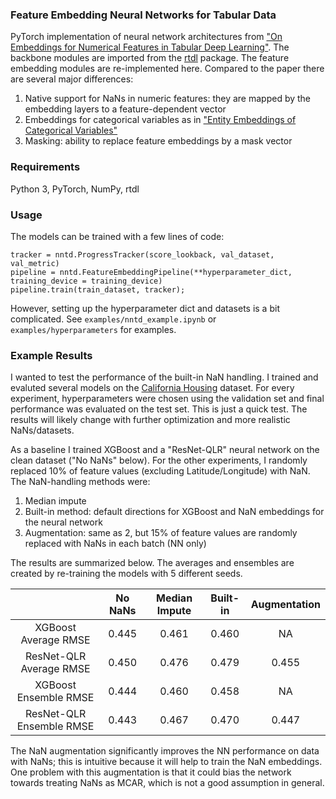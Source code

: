 ### Feature Embedding Neural Networks for Tabular Data
PyTorch implementation of neural network architectures from ["On Embeddings for Numerical Features in Tabular Deep Learning"](https://arxiv.org/abs/2203.05556). The backbone modules are imported from the [rtdl](https://github.com/Yura52/rtdl) package. The feature embedding modules are re-implemented here. Compared to the paper there are several major differences:
1. Native support for NaNs in numeric features: they are mapped by the embedding layers to a feature-dependent vector
2. Embeddings for categorical variables as in ["Entity Embeddings of Categorical Variables"](https://arxiv.org/abs/1604.06737)
3. Masking: ability to replace feature embeddings by a mask vector
### Requirements
Python 3, PyTorch, NumPy, rtdl
### Usage
The models can be trained with a few lines of code:
```
tracker = nntd.ProgressTracker(score_lookback, val_dataset, val_metric)
pipeline = nntd.FeatureEmbeddingPipeline(**hyperparameter_dict, training_device = training_device)
pipeline.train(train_dataset, tracker);
```
However, setting up the hyperparameter dict and datasets is a bit complicated. See `examples/nntd_example.ipynb` or `examples/hyperparameters` for examples.
### Example Results

I wanted to test the performance of the built-in NaN handling. I trained and evaluted several models on the [California Housing](https://scikit-learn.org/stable/modules/generated/sklearn.datasets.fetch_california_housing.html) dataset. For every experiment, hyperparameters were chosen using the validation set and final performance was evaluated on the test set. This is just a quick test. The results will likely change with further optimization and more realistic NaNs/datasets.

As a baseline I trained XGBoost and a "ResNet-QLR" neural network on the clean dataset ("No NaNs" below). For the other experiments, I randomly replaced 10% of feature values (excluding Latitude/Longitude) with NaN. The NaN-handling methods were:
1. Median impute
2. Built-in method: default directions for XGBoost and NaN embeddings for the neural network
3. Augmentation: same as 2, but 15% of feature values are randomly replaced with NaNs in each batch (NN only)

The results are summarized below. The averages and ensembles are created by re-training the models with 5 different seeds.

|   | No NaNs | Median Impute | Built-in | Augmentation |
|:---:|:---:|:---:|:---:|:---:|
| XGBoost Average RMSE | 0.445 | 0.461 | 0.460 | NA |
| ResNet-QLR Average RMSE | 0.450 | 0.476 | 0.479 | 0.455 |
| XGBoost Ensemble RMSE | 0.444 | 0.460 | 0.458 | NA |
| ResNet-QLR  Ensemble RMSE | 0.443 | 0.467 | 0.470 | 0.447 |

The NaN augmentation significantly improves the NN performance on data with NaNs; this is intuitive because it will help to train the NaN embeddings. One problem with this augmentation is that it could bias the network towards treating NaNs as MCAR, which is not a good assumption in general.
